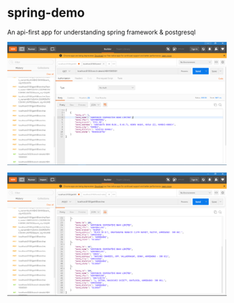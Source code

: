 # spring-demo
An api-first app for understanding spring framework &amp; postgresql

![getAllBranches](https://raw.githubusercontent.com/k-run/spring-demo/master/src/main/resources/BranchDetails.png)

![branchDetails](https://raw.githubusercontent.com/k-run/spring-demo/master/src/main/resources/getAllBranches.png)
